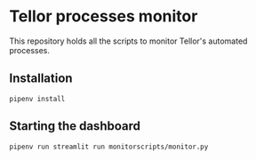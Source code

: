 # Tellor processes monitor

This repository holds all the scripts to monitor Tellor's automated processes.

## Installation

`pipenv install`

## Starting the dashboard

`pipenv run streamlit run monitorscripts/monitor.py`
